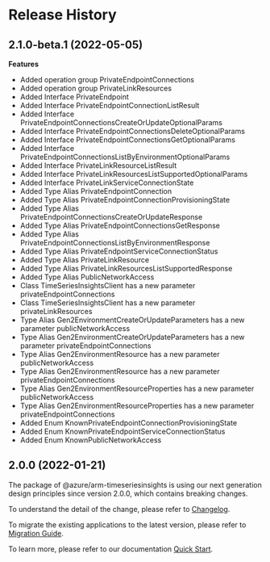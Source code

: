 # Release History
    
## 2.1.0-beta.1 (2022-05-05)
    
**Features**

  - Added operation group PrivateEndpointConnections
  - Added operation group PrivateLinkResources
  - Added Interface PrivateEndpoint
  - Added Interface PrivateEndpointConnectionListResult
  - Added Interface PrivateEndpointConnectionsCreateOrUpdateOptionalParams
  - Added Interface PrivateEndpointConnectionsDeleteOptionalParams
  - Added Interface PrivateEndpointConnectionsGetOptionalParams
  - Added Interface PrivateEndpointConnectionsListByEnvironmentOptionalParams
  - Added Interface PrivateLinkResourceListResult
  - Added Interface PrivateLinkResourcesListSupportedOptionalParams
  - Added Interface PrivateLinkServiceConnectionState
  - Added Type Alias PrivateEndpointConnection
  - Added Type Alias PrivateEndpointConnectionProvisioningState
  - Added Type Alias PrivateEndpointConnectionsCreateOrUpdateResponse
  - Added Type Alias PrivateEndpointConnectionsGetResponse
  - Added Type Alias PrivateEndpointConnectionsListByEnvironmentResponse
  - Added Type Alias PrivateEndpointServiceConnectionStatus
  - Added Type Alias PrivateLinkResource
  - Added Type Alias PrivateLinkResourcesListSupportedResponse
  - Added Type Alias PublicNetworkAccess
  - Class TimeSeriesInsightsClient has a new parameter privateEndpointConnections
  - Class TimeSeriesInsightsClient has a new parameter privateLinkResources
  - Type Alias Gen2EnvironmentCreateOrUpdateParameters has a new parameter publicNetworkAccess
  - Type Alias Gen2EnvironmentCreateOrUpdateParameters has a new parameter privateEndpointConnections
  - Type Alias Gen2EnvironmentResource has a new parameter publicNetworkAccess
  - Type Alias Gen2EnvironmentResource has a new parameter privateEndpointConnections
  - Type Alias Gen2EnvironmentResourceProperties has a new parameter publicNetworkAccess
  - Type Alias Gen2EnvironmentResourceProperties has a new parameter privateEndpointConnections
  - Added Enum KnownPrivateEndpointConnectionProvisioningState
  - Added Enum KnownPrivateEndpointServiceConnectionStatus
  - Added Enum KnownPublicNetworkAccess
    
    
## 2.0.0 (2022-01-21)

The package of @azure/arm-timeseriesinsights is using our next generation design principles since version 2.0.0, which contains breaking changes.

To understand the detail of the change, please refer to [Changelog](https://aka.ms/js-track2-changelog).

To migrate the existing applications to the latest version, please refer to [Migration Guide](https://aka.ms/js-track2-migration-guide).

To learn more, please refer to our documentation [Quick Start](https://aka.ms/js-track2-quickstart).
